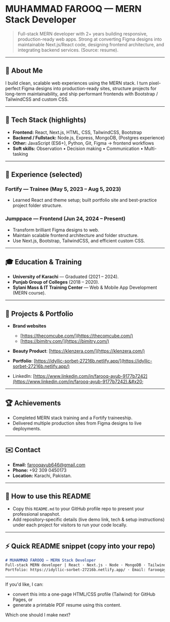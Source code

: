 # MUHAMMAD FAROOQ — MERN Stack Developer

> Full-stack MERN developer with 2+ years building responsive, production-ready web apps. Strong at converting Figma designs into maintainable Next.js/React code, designing frontend architecture, and integrating backend services. (Source: resume).&#x20;

---

## 👋 About Me

I build clean, scalable web experiences using the MERN stack. I turn pixel-perfect Figma designs into production-ready sites, structure projects for long-term maintainability, and ship performant frontends with Bootstrap / TailwindCSS and custom CSS.

---

## 🧰 Tech Stack (highlights)

* **Frontend:** React, Next.js, HTML, CSS, TailwindCSS, Bootstrap
* **Backend / Fullstack:** Node.js, Express, MongoDB, (Postgres experience)
* **Other:** JavaScript (ES6+), Python, Git, Figma → frontend workflows
* **Soft skills:** Observation • Decision making • Communication • Multi-tasking

---

## 💼 Experience (selected)

### Fortify — Trainee (May 5, 2023 – Aug 5, 2023)

* Learned React and theme setup; built portfolio site and best-practice project folder structure.&#x20;

### Jumppace — Frontend (Jun 24, 2024 – Present)

* Transform brilliant Figma designs to web.
* Maintain scalable frontend architecture and folder structure.
* Use Next.js, Bootstrap, TailwindCSS, and efficient custom CSS.&#x20;

---

## 🎓 Education & Training

* **University of Karachi** — Graduated (2021 – 2024).&#x20;
* **Punjab Group of Colleges** (2018 – 2020).&#x20;
* **Sylani Mass & IT Training Center** — Web & Mobile App Development (MERN course).&#x20;

---

## 🚀 Projects & Portfolio

* **Brand websites**

  * [https://thecomcube.com/](https://thecomcube.com/)
  * [https://bimitry.com/](https://bimitry.com/)
* **Beauty Product**: [https://klenzera.com/](https://klenzera.com/)
* **Portfolio**: [https://idyllic-sorbet-27216b.netlify.app/](https://idyllic-sorbet-27216b.netlify.app/)
* LinkedIn: [https://www.linkedin.com/in/farooq-ayub-9177b7242](https://www.linkedin.com/in/farooq-ayub-9177b7242).&#x20;

---

## 🏆 Achievements

* Completed MERN stack training and a Fortify traineeship.
* Delivered multiple production sites from Figma designs to live deployments.&#x20;

---

## ✉️ Contact

* **Email:** [farooqayub646@gmail.com](mailto:farooqayub646@gmail.com)
* **Phone:** +92 309 0450173
* **Location:** Karachi, Pakistan.&#x20;

---

## 📄 How to use this README

* Copy this `README.md` to your GitHub profile repo to present your professional snapshot.
* Add repository-specific details (live demo link, tech & setup instructions) under each project for visitors to run your code locally.

---

## ⚡ Quick README snippet (copy into your repo)

```markdown
# MUHAMMAD FAROOQ — MERN Stack Developer
Full-stack MERN developer | React · Next.js · Node · MongoDB · TailwindCSS  
Portfolio: https://idyllic-sorbet-27216b.netlify.app/ · Email: farooqayub646@gmail.com
```

---

If you'd like, I can:

* convert this into a one-page HTML/CSS profile (Tailwind) for GitHub Pages, or
* generate a printable PDF resume using this content.

Which one should I make next?

